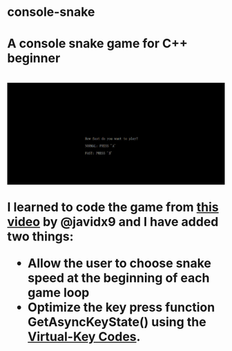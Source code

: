 # console-snake
<h1>A console snake game for C++ beginner<h1>

![til](./snake.gif)

I learned to code the game from [this video](https://www.youtube.com/channel/UC-yuWVUplUJZvieEligKBkA) by @javidx9 and I have added two things:
- Allow the user to choose snake speed at the beginning of each game loop
- Optimize the key press function GetAsyncKeyState() using the [Virtual-Key Codes](https://docs.microsoft.com/en-us/windows/win32/inputdev/virtual-key-codes).
  
